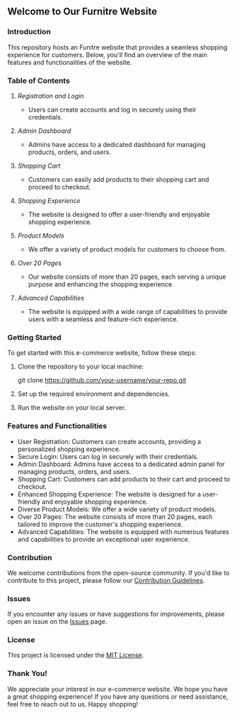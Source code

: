 ## Welcome to Our Furnitre Website

### Introduction
This repository hosts an Funitre website that provides a seamless shopping experience for customers. Below, you'll find an overview of the main features and functionalities of the website.

### Table of Contents
1. *Registration and Login*
   - Users can create accounts and log in securely using their credentials.

2. *Admin Dashboard*
   - Admins have access to a dedicated dashboard for managing products, orders, and users.

3. *Shopping Cart*
   - Customers can easily add products to their shopping cart and proceed to checkout.

4. *Shopping Experience*
   - The website is designed to offer a user-friendly and enjoyable shopping experience.

5. *Product Models*
   - We offer a variety of product models for customers to choose from.

6. *Over 20 Pages*
   - Our website consists of more than 20 pages, each serving a unique purpose and enhancing the shopping experience.

7. *Advanced Capabilities*
   - The website is equipped with a wide range of capabilities to provide users with a seamless and feature-rich experience.

### Getting Started
To get started with this e-commerce website, follow these steps:

1. Clone the repository to your local machine:
   
   git clone https://github.com/your-username/your-repo.git
   

2. Set up the required environment and dependencies.

3. Run the website on your local server.

### Features and Functionalities
- User Registration: Customers can create accounts, providing a personalized shopping experience.
- Secure Login: Users can log in securely with their credentials.
- Admin Dashboard: Admins have access to a dedicated admin panel for managing products, orders, and users.
- Shopping Cart: Customers can add products to their cart and proceed to checkout.
- Enhanced Shopping Experience: The website is designed for a user-friendly and enjoyable shopping experience.
- Diverse Product Models: We offer a wide variety of product models.
- Over 20 Pages: The website consists of more than 20 pages, each tailored to improve the customer's shopping experience.
- Advanced Capabilities: The website is equipped with numerous features and capabilities to provide an exceptional user experience.

### Contribution
We welcome contributions from the open-source community. If you'd like to contribute to this project, please follow our [Contribution Guidelines](CONTRIBUTING.md).

### Issues
If you encounter any issues or have suggestions for improvements, please open an issue on the [Issues](https://github.com/your-username/your-repo/issues) page.

### License
This project is licensed under the [MIT License](LICENSE.md).

### Thank You!
We appreciate your interest in our e-commerce website. We hope you have a great shopping experience! If you have any questions or need assistance, feel free to reach out to us. Happy shopping!
